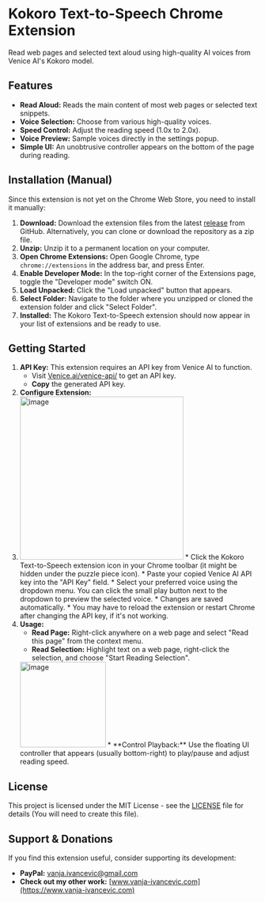 # Kokoro Text-to-Speech Chrome Extension

Read web pages and selected text aloud using high-quality AI voices from Venice AI's Kokoro model.

## Features

*   **Read Aloud:** Reads the main content of most web pages or selected text snippets.
*   **Voice Selection:** Choose from various high-quality voices.
*   **Speed Control:** Adjust the reading speed (1.0x to 2.0x).
*   **Voice Preview:** Sample voices directly in the settings popup.
*   **Simple UI:** An unobtrusive controller appears on the bottom of the page during reading.

## Installation (Manual)

Since this extension is not yet on the Chrome Web Store, you need to install it manually:

1.  **Download:** Download the extension files from the latest [release](https://github.com/vanja-ivancevic/My-Little-Chrome-Reader/releases) from GitHub. Alternatively, you can clone or download the repository as a zip file.
2.  **Unzip:** Unzip it to a permanent location on your computer.
3.  **Open Chrome Extensions:** Open Google Chrome, type `chrome://extensions` in the address bar, and press Enter.
4.  **Enable Developer Mode:** In the top-right corner of the Extensions page, toggle the "Developer mode" switch ON.
5.  **Load Unpacked:** Click the "Load unpacked" button that appears.
6.  **Select Folder:** Navigate to the folder where you unzipped or cloned the extension folder and click "Select Folder".
7.  **Installed:** The Kokoro Text-to-Speech extension should now appear in your list of extensions and be ready to use.

## Getting Started

1.  **API Key:** This extension requires an API key from Venice AI to function.
    *   Visit [Venice.ai/venice-api/](https://venice.ai/venice-api/) to get an API key.
    *   **Copy** the generated API key.
2.  **Configure Extension:**
3.  <img width="330" alt="image" src="https://github.com/user-attachments/assets/acf2dc4b-b6c8-4530-853d-fabe28ae4568" />
    *   Click the Kokoro Text-to-Speech extension icon in your Chrome toolbar (it might be hidden under the puzzle piece icon).
    *   Paste your copied Venice AI API key into the "API Key" field.
    *   Select your preferred voice using the dropdown menu. You can click the small play button next to the dropdown to preview the selected voice.
    *   Changes are saved automatically.
    *   You may have to reload the extension or restart Chrome after changing the API key, if it's not working.
4.  **Usage:**
    *   **Read Page:** Right-click anywhere on a web page and select "Read this page" from the context menu.
    *   **Read Selection:** Highlight text on a web page, right-click the selection, and choose "Start Reading Selection".
       <img width="173" alt="image" src="https://github.com/user-attachments/assets/04bbcff5-6af9-481c-b637-dc76152f9c7b" />
    *   **Control Playback:** Use the floating UI controller that appears (usually bottom-right) to play/pause and adjust reading speed.

## License

This project is licensed under the MIT License - see the [LICENSE](LICENSE) file for details (You will need to create this file).

## Support & Donations

If you find this extension useful, consider supporting its development:

*   **PayPal:** [vanja.ivancevic@gmail.com](mailto:vanja.ivancevic@gmail.com)
*   **Check out my other work:** [www.vanja-ivancevic.com](https://www.vanja-ivancevic.com)

